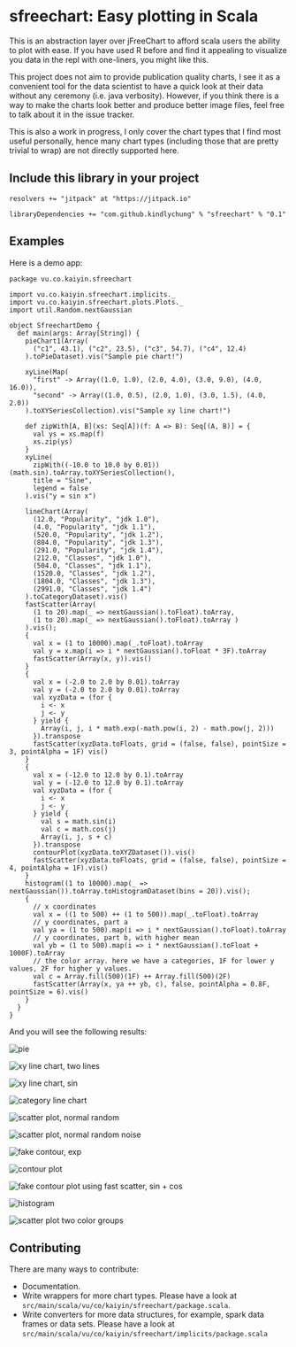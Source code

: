 # sfreechart: Easy plotting in Scala

This is an abstraction layer over jFreeChart to afford scala users the ability to plot with ease. If you have used R before and find it appealing to visualize you data in the repl with one-liners, you might like this.

This project does not aim to provide publication quality charts, I see it as a convenient tool for the data scientist to have a quick look at their data without any ceremony (i.e. java verbosity). However, if you think there is a way to make the charts look better and produce better image files, feel free to talk about it in the issue tracker. 

This is also a work in progress, I only cover the chart types that I find most useful personally, hence many chart types (including those that are pretty trivial to wrap) are not directly supported here. 

## Include this library in your project

```
resolvers += "jitpack" at "https://jitpack.io"

libraryDependencies += "com.github.kindlychung" % "sfreechart" % "0.1"	
```


## Examples

Here is a demo app:


```
package vu.co.kaiyin.sfreechart

import vu.co.kaiyin.sfreechart.implicits._
import vu.co.kaiyin.sfreechart.plots.Plots._
import util.Random.nextGaussian

object SfreechartDemo {
  def main(args: Array[String]) {
    pieChart1(Array(
      ("c1", 43.1), ("c2", 23.5), ("c3", 54.7), ("c4", 12.4)
    ).toPieDataset).vis("Sample pie chart!")

    xyLine(Map(
      "first" -> Array((1.0, 1.0), (2.0, 4.0), (3.0, 9.0), (4.0, 16.0)),
      "second" -> Array((1.0, 0.5), (2.0, 1.0), (3.0, 1.5), (4.0, 2.0))
    ).toXYSeriesCollection).vis("Sample xy line chart!")

    def zipWith[A, B](xs: Seq[A])(f: A => B): Seq[(A, B)] = {
      val ys = xs.map(f)
      xs.zip(ys)
    }
    xyLine(
      zipWith((-10.0 to 10.0 by 0.01))(math.sin).toArray.toXYSeriesCollection(),
      title = "Sine",
      legend = false
    ).vis("y = sin x")

    lineChart(Array(
      (12.0, "Popularity", "jdk 1.0"),
      (4.0, "Popularity", "jdk 1.1"),
      (520.0, "Popularity", "jdk 1.2"),
      (804.0, "Popularity", "jdk 1.3"),
      (291.0, "Popularity", "jdk 1.4"),
      (212.0, "Classes", "jdk 1.0"),
      (504.0, "Classes", "jdk 1.1"),
      (1520.0, "Classes", "jdk 1.2"),
      (1804.0, "Classes", "jdk 1.3"),
      (2991.0, "Classes", "jdk 1.4")
    ).toCategoryDataset).vis()
    fastScatter(Array(
      (1 to 20).map(_ => nextGaussian().toFloat).toArray,
      (1 to 20).map(_ => nextGaussian().toFloat).toArray )
    ).vis();
    {
      val x = (1 to 10000).map(_.toFloat).toArray
      val y = x.map(i => i * nextGaussian().toFloat * 3F).toArray
      fastScatter(Array(x, y)).vis()
    }
    {
      val x = (-2.0 to 2.0 by 0.01).toArray
      val y = (-2.0 to 2.0 by 0.01).toArray
      val xyzData = (for {
        i <- x
        j <- y
      } yield {
        Array(i, j, i * math.exp(-math.pow(i, 2) - math.pow(j, 2)))
      }).transpose
      fastScatter(xyzData.toFloats, grid = (false, false), pointSize = 3, pointAlpha = 1F) vis()
    }
    {
      val x = (-12.0 to 12.0 by 0.1).toArray
      val y = (-12.0 to 12.0 by 0.1).toArray
      val xyzData = (for {
        i <- x
        j <- y
      } yield {
        val s = math.sin(i)
        val c = math.cos(j)
        Array(i, j, s + c)
      }).transpose
      contourPlot(xyzData.toXYZDataset()).vis()
      fastScatter(xyzData.toFloats, grid = (false, false), pointSize = 4, pointAlpha = 1F).vis()
    }
    histogram((1 to 10000).map(_ => nextGaussian()).toArray.toHistogramDataset(bins = 20)).vis();
    {
      // x coordinates
      val x = ((1 to 500) ++ (1 to 500)).map(_.toFloat).toArray
      // y coordinates, part a
      val ya = (1 to 500).map(i => i * nextGaussian().toFloat).toArray
      // y coordinates, part b, with higher mean
      val yb = (1 to 500).map(i => i * nextGaussian().toFloat + 1000F).toArray
      // the color array. here we have a categories, 1F for lower y values, 2F for higher y values.
      val c = Array.fill(500)(1F) ++ Array.fill(500)(2F)
      fastScatter(Array(x, ya ++ yb, c), false, pointAlpha = 0.8F, pointSize = 6).vis()
    }
  }
}
```

And you will see the following results:

![pie](http://i.imgur.com/5kGaKCF.png)

![xy line chart, two lines](http://i.imgur.com/qScTz3z.png)

![xy line chart, sin](http://i.imgur.com/YFJ0A3R.png)

![category line chart](http://i.imgur.com/FdHxPPG.png)

![scatter plot, normal random](http://i.imgur.com/WDqQm4y.png)

![scatter plot, normal random noise](http://i.imgur.com/7IuMypm.png)

![fake contour, exp](http://i.imgur.com/uWwm0yL.png)

![contour plot](http://i.imgur.com/KipnYi5.png)

![fake contour plot using fast scatter, sin + cos](http://i.imgur.com/vWkBuR5.png)

![histogram](http://i.imgur.com/bftKafm.png)

![scatter plot two color groups](http://i.imgur.com/Xuz74Dt.png)












## Contributing

There are many ways to contribute:

* Documentation.
* Write wrappers for more chart types. Please have a look at `src/main/scala/vu/co/kaiyin/sfreechart/package.scala`.
* Write converters for more data structures, for example, spark data frames or data sets. Please have a look at `src/main/scala/vu/co/kaiyin/sfreechart/implicits/package.scala`
